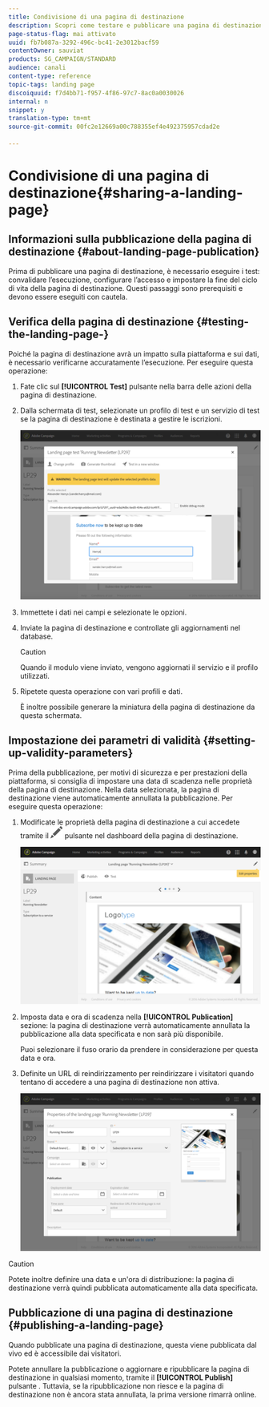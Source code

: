 ```yaml
---
title: Condivisione di una pagina di destinazione
description: Scopri come testare e pubblicare una pagina di destinazione in Adobe Campaign.
page-status-flag: mai attivato
uuid: fb7b087a-3292-496c-bc41-2e3012bacf59
contentOwner: sauviat
products: SG_CAMPAIGN/STANDARD
audience: canali
content-type: reference
topic-tags: landing page
discoiquuid: f7d4bb71-f957-4f86-97c7-8ac0a0030026
internal: n
snippet: y
translation-type: tm+mt
source-git-commit: 00fc2e12669a00c788355ef4e492375957cdad2e

---
```



# Condivisione di una pagina di destinazione{#sharing-a-landing-page}

## Informazioni sulla pubblicazione della pagina di destinazione {#about-landing-page-publication}

Prima di pubblicare una pagina di destinazione, è necessario eseguire i test: convalidare l’esecuzione, configurare l’accesso e impostare la fine del ciclo di vita della pagina di destinazione. Questi passaggi sono prerequisiti e devono essere eseguiti con cautela.

## Verifica della pagina di destinazione {#testing-the-landing-page-}

Poiché la pagina di destinazione avrà un impatto sulla piattaforma e sui dati, è necessario verificarne accuratamente l’esecuzione. Per eseguire questa operazione:

1. Fate clic sul **[!UICONTROL Test]** pulsante nella barra delle azioni della pagina di destinazione.
1. Dalla schermata di test, selezionate un profilo di test e un servizio di test se la pagina di destinazione è destinata a gestire le iscrizioni.

   ![](assets/lp_test_2.png)

1. Immettete i dati nei campi e selezionate le opzioni.
1. Inviate la pagina di destinazione e controllate gli aggiornamenti nel database.

   >[!CAUTION]
   >
   >Quando il modulo viene inviato, vengono aggiornati il servizio e il profilo utilizzati.

1. Ripetete questa operazione con vari profili e dati.

   È inoltre possibile generare la miniatura della pagina di destinazione da questa schermata.

## Impostazione dei parametri di validità {#setting-up-validity-parameters}

Prima della pubblicazione, per motivi di sicurezza e per prestazioni della piattaforma, si consiglia di impostare una data di scadenza nelle proprietà della pagina di destinazione. Nella data selezionata, la pagina di destinazione viene automaticamente annullata la pubblicazione. Per eseguire questa operazione:

1. Modificate le proprietà della pagina di destinazione a cui accedete tramite il ![](assets/edit_darkgrey-24px.png) pulsante nel dashboard della pagina di destinazione.

   ![](assets/lp_edit_properties_button.png)

1. Imposta data e ora di scadenza nella **[!UICONTROL Publication]** sezione: la pagina di destinazione verrà automaticamente annullata la pubblicazione alla data specificata e non sarà più disponibile.

   Puoi selezionare il fuso orario da prendere in considerazione per questa data e ora.

1. Definite un URL di reindirizzamento per reindirizzare i visitatori quando tentano di accedere a una pagina di destinazione non attiva.

   ![](assets/lp_settings_general.png)

>[!CAUTION]
>
>Potete inoltre definire una data e un'ora di distribuzione: la pagina di destinazione verrà quindi pubblicata automaticamente alla data specificata.

## Pubblicazione di una pagina di destinazione {#publishing-a-landing-page}

Quando pubblicate una pagina di destinazione, questa viene pubblicata dal vivo ed è accessibile dai visitatori.

Potete annullare la pubblicazione o aggiornare e ripubblicare la pagina di destinazione in qualsiasi momento, tramite il **[!UICONTROL Publish]** pulsante . Tuttavia, se la ripubblicazione non riesce e la pagina di destinazione non è ancora stata annullata, la prima versione rimarrà online.
